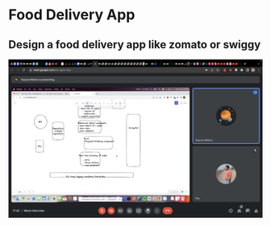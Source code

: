 # Food Delivery App

## Design a food delivery app like zomato or swiggy

![Food delivery app](../images/food-ordering-app.png)
